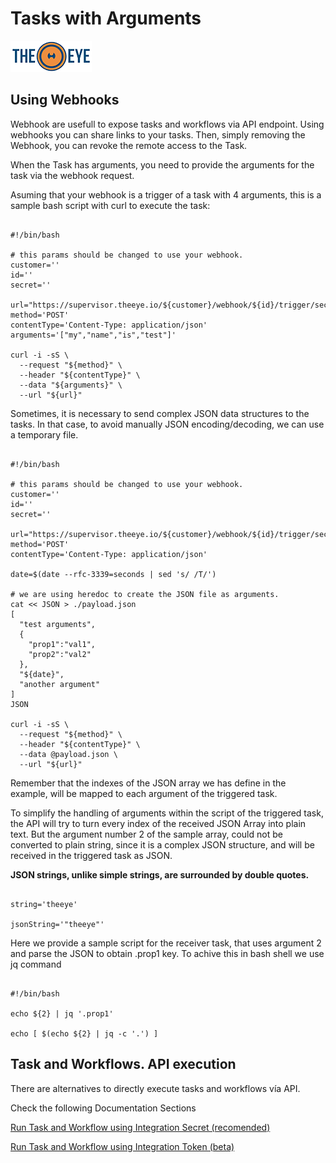 # Tasks with Arguments

[![theeye.io](../../images/logo-theeye-theOeye-logo2.png)](https://theeye.io/en/index.html)

## Using Webhooks

Webhook are usefull to expose tasks and workflows via API endpoint.
Using webhooks you can share links to your tasks. Then, simply removing the Webhook, you can revoke the remote access to the Task.

When the Task has arguments, you need to provide the arguments for the task via the webhook request.

Asuming that your webhook is a trigger of a task with 4 arguments, this is a sample bash script with curl to execute the task:


```shell

#!/bin/bash

# this params should be changed to use your webhook.
customer=''
id=''
secret=''

url="https://supervisor.theeye.io/${customer}/webhook/${id}/trigger/secret/${secret}"
method='POST'
contentType='Content-Type: application/json'
arguments='["my","name","is","test"]'

curl -i -sS \
  --request "${method}" \
  --header "${contentType}" \
  --data "${arguments}" \
  --url "${url}"

```

Sometimes, it is necessary to send complex JSON data structures to the tasks.
In that case, to avoid manually JSON encoding/decoding, we can use a temporary file.

```shell

#!/bin/bash

# this params should be changed to use your webhook.
customer=''
id=''
secret=''

url="https://supervisor.theeye.io/${customer}/webhook/${id}/trigger/secret/${secret}"
method='POST'
contentType='Content-Type: application/json'

date=$(date --rfc-3339=seconds | sed 's/ /T/')

# we are using heredoc to create the JSON file as arguments.
cat << JSON > ./payload.json
[
  "test arguments",
  {
    "prop1":"val1",
    "prop2":"val2"
  },
  "${date}",
  "another argument"
]
JSON

curl -i -sS \
  --request "${method}" \
  --header "${contentType}" \
  --data @payload.json \
  --url "${url}"

```

Remember that the indexes of the JSON array we has define in the example, will be mapped to each argument of the triggered task.

To simplify the handling of arguments within the script of the triggered task, the API will try to turn every index of the received JSON Array into plain text. But the argument number 2 of the sample array, could not be converted to plain string, since it is a complex JSON structure, and will be received in the triggered task as JSON.

**JSON strings, unlike simple strings, are surrounded by double quotes.**

```shell

string='theeye'

jsonString='"theeye"'

```

Here we provide a sample script for the receiver task, that uses argument 2 and parse the JSON to obtain .prop1 key. To achive this in bash shell we use jq command


```shell

#!/bin/bash

echo ${2} | jq '.prop1'

echo [ $(echo ${2} | jq -c '.') ]

```

## Task and Workflows. API execution

There are alternatives to directly execute tasks and workflows vía API.

Check the following Documentation Sections


[Run Task and Workflow using Integration Secret (recomended)](/api/tasks/#using-task-secret-key-integration-feature-40recommended41)

[Run Task and Workflow using Integration Token (beta)](/api/tasks/#using-api-integration-token-beta)
